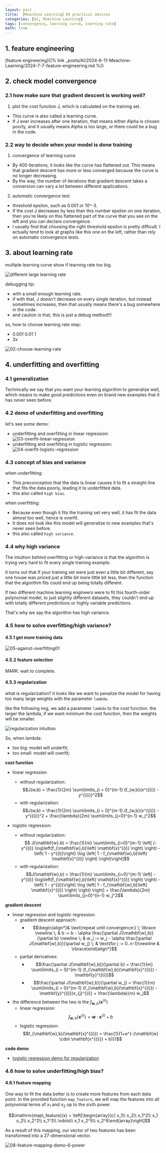 ```yaml
---
layout: post
title: 【Meachine Learning】05 practical advices
categories: [AI, Meachine Learning]
tags: [convergence, learning curve, learning rate]
math: true
---
```


## 1. feature engineering

[feature engineering]({% link _posts/AI/2024-6-11-Meachine-Learning/2024-7-7-feature-engineering.md %})

## 2. check model convergence

### 2.1 how make sure that gradient descent is working well?

1. plot the cost function J, which is calculated on the training set.

- This curve is also called a learning curve.
- If J ever increases after one iteration, that means either Alpha is chosen poorly, and it usually means Alpha is too large, or there could be a bug in the code.

### 2.2 way to decide when your model is done training

1. convergence of learning curce

- By 400 iterations, it looks like the curve has flattened out. This means that gradient descent has more or less converged because the curve is no longer decreasing.
- By the way, the number of iterations that gradient descent takes a conversion can vary a lot between different applications.

2. automatic convergence test

- threshold epsilon, such as 0.001 or 10^-3.
- If the cost J decreases by less than this number epsilon on one iteration, then you're likely on this flattened part of the curve that you see on the left and you can declare convergence.
- I usually find that choosing the right threshold epsilon is pretty difficult. I actually tend to look at graphs like this one on the left, rather than rely on automatic convergence tests.

## 3. about learning rate

multiple learning curve show if learning rate too big.

![different large learning rate](/assets/images/meachine-learning/practical-advice/01-learning-rate-too-large.png)

debugging tip:

- with a small enough learning rate.
- if with that, J doesn't decrease on every single iteration, but instead sometimes increases, then that usually means there's a bug somewhere in the code.
- and caution is that, this is just a debug method!!!

so, how to choose learning rate step:

- 0.001 0.01 1
- 3x

![02-choose-learning-rate](/assets/images/meachine-learning/practical-advice/02-choose-learning-rate.png)

## 4. underfitting and overfitting

### 4.1 generalization

Technically we say that you want your learning algorithm to generalize well, which means to make good predictions even on brand new examples that it has never seen before.

### 4.2 demo of underfitting and overfitting

let's see some demo:

- underfitting and overfitting in linear regression:
  ![03-overfit-linear-regression](/assets/images/meachine-learning/practical-advice/03-overfit-linear-regression.png)
- underfitting and overfitting in logistic regression:
  ![04-overfit-logistic-regression](/assets/images/meachine-learning/practical-advice/04-overfit-logistic-regression.png)

### 4.3 concept of bias and variance

when underfitting:

- This preconception that the data is linear causes it to fit a straight line that fits the data poorly, leading it to underfitted data.
- this also called `high bias`.

when overfitting:

- Because even though it fits the training set very well, it has fit the data almost too well, hence is overfit.
- It does not look like this model will generalize to new examples that's never seen before.
- this also called `high variance`.

### 4.4 why high variance

The intuition behind overfitting or high-variance is that the algorithm is trying very hard to fit every single training example.

It turns out that if your training set were just even a little bit different, say one house was priced just a little bit more little bit less, then the function that the algorithm fits could end up being totally different.

If two different machine learning engineers were to fit this fourth-order polynomial model, to just slightly different datasets, they couldn't end up with totally different predictions or highly variable predictions.

That's why we say the algorithm has high variance.

### 4.5 how to solve overfitting/high variance?

#### 4.5.1 get more training data

![05-against-overfitting01](/assets/images/meachine-learning/practical-advice/05-against-overfitting01.png)

#### 4.5.2 feature selection

MARK: wait to complete.

#### 4.5.3 regularization

what is regularization? it looks like we want to penalize the model for having too many large weights with the parameter `lambda`.

like the following img, we add a parameter `lambda` to the cost function. the larger the lambda, if we want minimum the cost function, then the weights will be smaller.

![regularization intuition](/assets/images/meachine-learning/practical-advice/05-against-overfitting03.png)

So, when lambda:

- too big: model will underfit;
- too small: model will overfit;

**cost function**

- linear regression
  - without regularization: $$J(w,b) = \frac{1}{2m} \sum\limits_{i = 0}^{m-1} (f_{w,b}(x^{(i)}) - y^{(i)})^2$$ 
  - with regularization: $$J(w,b) = \frac{1}{2m} \sum\limits_{i = 0}^{m-1} (f_{w,b}(x^{(i)}) - y^{(i)})^2 + \frac{\lambda}{2m}  \sum\limits_{j=0}^{n-1} w_j^2$$ 

- logistic regression:
  - without regularization: $$ J(\mathbf{w}.b) = \frac{1}{m} \sum\limits_{i=0}^{m-1} \left[ (-y^{(i)} \log\left(f_{\mathbf{w},b}\left( \mathbf{x}^{(i)} \right) \right) - \left( 1 - y^{(i)}\right) \log \left( 1 - f_{\mathbf{w},b}\left( \mathbf{x}^{(i)} \right) \right)\right]$$
  - with regularization: $$J(\mathbf{w},b) = \frac{1}{m}  \sum\limits_{i=0}^{m-1} \left[ -y^{(i)} \log\left(f_{\mathbf{w},b}\left( \mathbf{x}^{(i)} \right) \right) - \left( 1 - y^{(i)}\right) \log \left( 1 - f_{\mathbf{w},b}\left( \mathbf{x}^{(i)} \right) \right) \right] + \frac{\lambda}{2m}  \sum\limits_{j=0}^{n-1} w_j^2$$

**gradient descent**

- linear regression and logistic regression:
  - gradient descent approach: 
    - $$\begin{align*}& \text{repeat until convergence:} \; \lbrace \newline \; & b := b -  \alpha \frac{\partial J(\mathbf{w},b)}{\partial b} \newline       \; & w_j := w_j -  \alpha \frac{\partial J(\mathbf{w},b)}{\partial w_j}  \; & \text{for j := 0..n-1}\newline & \rbrace\end{align*}$$
  - partial derivatives: 
    - $$\frac{\partial J(\mathbf{w},b)}{\partial b}  = \frac{1}{m} \sum\limits_{i = 0}^{m-1} (f_{\mathbf{w},b}(\mathbf{x}^{(i)}) - \mathbf{y}^{(i)})$$
    - $$\frac{\partial J(\mathbf{w},b)}{\partial w_j}  = \frac{1}{m} \sum\limits_{i = 0}^{m-1} (f_{\mathbf{w},b}(\mathbf{x}^{(i)}) - \mathbf{y}^{(i)})x_{j}^{(i)} + \frac{\lambda}{m} w_j$$
- the difference between the two is the $f_{\mathbf{w},b}(\mathbf{x}^{(i)})$
  - linear regression: $$f_{\mathbf{w},b}(\mathbf{x}^{(i)}) = \mathbf{w} \cdot \mathbf{x}^{(i)}+b$$
  - logistic regression: $$f_{\mathbf{w},b}(\mathbf{x}^{(i)}) = \frac{1}{1+e^{-(\mathbf{w} \cdot \mathbf{x^{(i)}} + b)}}$$

**code demo**

- [logistic regression demo for regularization](https://github.com/yc913344706/ai-code/blob/main/LogisticRegression/microchip_QA.ipynb)

### 4.6 how to solve underfitting/high bias?

#### 4.6.1 feature mapping

One way to fit the data better is to create more features from each data point. In the provided function `map_feature`, we will map the features into all polynomial terms of $x_1$ and $x_2$ up to the sixth power.

$$\mathrm{map\_feature}(x) = 
\left[\begin{array}{c}
x_1\\
x_2\\
x_1^2\\
x_1 x_2\\
x_2^2\\
x_1^3\\
\vdots\\
x_1 x_2^5\\
x_2^6\end{array}\right]$$

As a result of this mapping, our vector of two features has been transformed into a 27-dimensional vector. 

![08-feature-mapping-demo-6-power](/assets/images/meachine-learning/feature-engineering/08-feature-mapping-demo-6-power.png)



